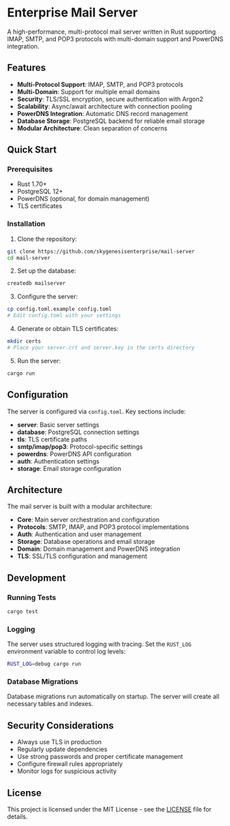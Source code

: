 # Enterprise Mail Server

A high-performance, multi-protocol mail server written in Rust supporting IMAP, SMTP, and POP3 protocols with multi-domain support and PowerDNS integration.

## Features

- **Multi-Protocol Support**: IMAP, SMTP, and POP3 protocols
- **Multi-Domain**: Support for multiple email domains
- **Security**: TLS/SSL encryption, secure authentication with Argon2
- **Scalability**: Async/await architecture with connection pooling
- **PowerDNS Integration**: Automatic DNS record management
- **Database Storage**: PostgreSQL backend for reliable email storage
- **Modular Architecture**: Clean separation of concerns

## Quick Start

### Prerequisites

- Rust 1.70+
- PostgreSQL 12+
- PowerDNS (optional, for domain management)
- TLS certificates

### Installation

1. Clone the repository:
```bash
git clone https://github.com/skygenesisenterprise/mail-server
cd mail-server
```

2. Set up the database:
```bash
createdb mailserver
```

3. Configure the server:
```bash
cp config.toml.example config.toml
# Edit config.toml with your settings
```

4. Generate or obtain TLS certificates:
```bash
mkdir certs
# Place your server.crt and server.key in the certs directory
```

5. Run the server:
```bash
cargo run
```

## Configuration

The server is configured via `config.toml`. Key sections include:

- **server**: Basic server settings
- **database**: PostgreSQL connection settings
- **tls**: TLS certificate paths
- **smtp/imap/pop3**: Protocol-specific settings
- **powerdns**: PowerDNS API configuration
- **auth**: Authentication settings
- **storage**: Email storage configuration

## Architecture

The mail server is built with a modular architecture:

- **Core**: Main server orchestration and configuration
- **Protocols**: SMTP, IMAP, and POP3 protocol implementations
- **Auth**: Authentication and user management
- **Storage**: Database operations and email storage
- **Domain**: Domain management and PowerDNS integration
- **TLS**: SSL/TLS configuration and management

## Development

### Running Tests

```bash
cargo test
```

### Logging

The server uses structured logging with tracing. Set the `RUST_LOG` environment variable to control log levels:

```bash
RUST_LOG=debug cargo run
```

### Database Migrations

Database migrations run automatically on startup. The server will create all necessary tables and indexes.

## Security Considerations

- Always use TLS in production
- Regularly update dependencies
- Use strong passwords and proper certificate management
- Configure firewall rules appropriately
- Monitor logs for suspicious activity

## License

This project is licensed under the MIT License - see the [LICENSE](../LICENSE) file for details.
